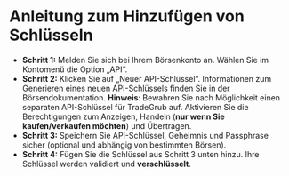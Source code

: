 # **Anleitung zum Hinzufügen von Schlüsseln**
- **Schritt 1:** Melden Sie sich bei Ihrem Börsenkonto an. Wählen Sie im Kontomenü die Option „API“.
- **Schritt 2:** Klicken Sie auf „Neuer API-Schlüssel“. Informationen zum Generieren eines neuen API-Schlüssels finden Sie in der Börsendokumentation.
**Hinweis**: Bewahren Sie nach Möglichkeit einen separaten API-Schlüssel für TradeGrub auf. Aktivieren Sie die Berechtigungen zum Anzeigen, Handeln (**nur wenn Sie kaufen/verkaufen möchten**) und Übertragen.
- **Schritt 3:** Speichern Sie API-Schlüssel, Geheimnis und Passphrase sicher (optional und abhängig von bestimmten Börsen).
- **Schritt 4:** Fügen Sie die Schlüssel aus Schritt 3 unten hinzu. Ihre Schlüssel werden validiert und **verschlüsselt**.

